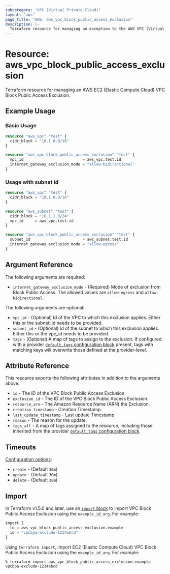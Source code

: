 ```yaml
---
subcategory: "VPC (Virtual Private Cloud)"
layout: "aws"
page_title: "AWS: aws_vpc_block_public_access_exclusion"
description: |-
  Terraform resource for managing an exception to the AWS VPC (Virtual Private Cloud) Block Public Access Exclusion.
---
```


# Resource: aws_vpc_block_public_access_exclusion

Terraform resource for managing an AWS EC2 (Elastic Compute Cloud) VPC Block Public Access Exclusion.

## Example Usage

### Basic Usage

```terraform
resource "aws_vpc" "test" {
  cidr_block = "10.1.0.0/16"
}

resource "aws_vpc_block_public_access_exclusion" "test" {
  vpc_id                          = aws_vpc.test.id
  internet_gateway_exclusion_mode = "allow-bidirectional"
}
```

### Usage with subnet id

```terraform
resource "aws_vpc" "test" {
  cidr_block = "10.1.0.0/16"
}

resource "aws_subnet" "test" {
  cidr_block = "10.1.1.0/24"
  vpc_id     = aws_vpc.test.id
}

resource "aws_vpc_block_public_access_exclusion" "test" {
  subnet_id                       = aws_subnet.test.id
  internet_gateway_exclusion_mode = "allow-egress"
}
```

## Argument Reference

The following arguments are required:

* `internet_gateway_exclusion_mode` - (Required) Mode of exclusion from Block Public Access. The allowed values are `allow-egress` and `allow-bidirectional`.

The following arguments are optional:

* `vpc_id` - (Optional) Id of the VPC to which this exclusion applies. Either this or the subnet_id needs to be provided.
* `subnet_id` - (Optional) Id of the subnet to which this exclusion applies. Either this or the vpc_id needs to be provided.
* `tags` - (Optional) A map of tags to assign to the exclusion. If configured with a provider [`default_tags` configuration block](https://registry.terraform.io/providers/hashicorp/aws/latest/docs#default_tags-configuration-block) present, tags with matching keys will overwrite those defined at the provider-level.

## Attribute Reference

This resource exports the following attributes in addition to the arguments above:

* `id` - The ID of the VPC Block Public Access Exclusion.
* `exclusion_id` - The ID of the VPC Block Public Access Exclusion.
* `resource_arn` - The Amazon Resource Name (ARN) the Exclusion.
* `creation_timestamp` - Creation Timestamp.
* `last_update_timestamp` - Last update Timestamp.
* `reason` - The reason for the update.
* `tags_all` - A map of tags assigned to the resource, including those inherited from the provider [`default_tags` configuration block](https://registry.terraform.io/providers/hashicorp/aws/latest/docs#default_tags-configuration-block).

## Timeouts

[Configuration options](https://developer.hashicorp.com/terraform/language/resources/syntax#operation-timeouts):

* `create` - (Default `30m`)
* `update` - (Default `30m`)
* `delete` - (Default `30m`)

## Import

In Terraform v1.5.0 and later, use an [`import` block](https://developer.hashicorp.com/terraform/language/import) to import VPC Block Public Access Exclusion using the `example_id_arg`. For example:

```terraform
import {
  to = aws_vpc_block_public_access_exclusion.example
  id = "vpcbpa-exclude-1234abcd"
}
```

Using `terraform import`, import EC2 (Elastic Compute Cloud) VPC Block Public Access Exclusion using the `example_id_arg`. For example:

```console
% terraform import aws_vpc_block_public_access_exclusion.example vpcbpa-exclude-1234abcd
```
